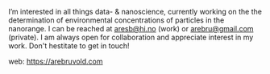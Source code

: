 I’m interested in all things data- & nanoscience, currently working on the the determination of environmental concentrations of particles in the nanorange.
I can be reached at aresb@hi.no (work) or arebru@gmail.com (private). I am always open for collaboration and appreciate interest in my work. Don't hestitate to get in touch!

web: https://arebruvold.com



<!---
arebruvold/arebruvold is a ✨ special ✨ repository because its `README.md` (this file) appears on your GitHub profile.
You can click the Preview link to take a look at your changes.
--->
